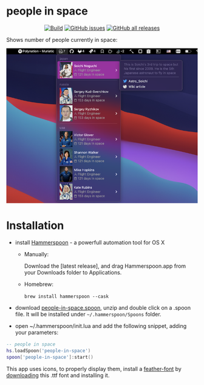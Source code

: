 # people in space

<p align="center">
  <a href="https://github.com/fork-my-spoons/people-in-space.spoon/actions">
    <img alt="Build" src="https://github.com/fork-my-spoons/people-in-space.spoon/workflows/build/badge.svg"/></a>
  <a href="https://github.com/fork-my-spoons/people-in-space.spoon/issues">
    <img alt="GitHub issues" src="https://img.shields.io/github/issues/fork-my-spoons/people-in-space.spoon"/></a>
  <a href="https://github.com/fork-my-spoons/people-in-space.spoon/releases">
    <img alt="GitHub all releases" src="https://img.shields.io/github/downloads/fork-my-spoons/people-in-space.spoon/total"/></a>
</p>

Shows number of people currently in space:

![screenshot](./screenshots/screenshot.png)

# Installation

 - install [Hammerspoon](http://www.hammerspoon.org/) - a powerfull automation tool for OS X
   - Manually:

      Download the [latest release], and drag Hammerspoon.app from your Downloads folder to Applications.
   - Homebrew:

      ```brew install hammerspoon --cask```

 - download [people-in-space.spoon](https://github.com/fork-my-spoons/people-in-space.spoon/releases/download/v1.0/people-in-space.spoon.zip), unzip and double click on a .spoon file. It will be installed under `~/.hammerspoon/Spoons` folder.
 
 - open ~/.hammerspoon/init.lua and add the following snippet, adding your parameters:

```lua
-- people in space
hs.loadSpoon('people-in-space')
spoon['people-in-space']:start()
```

This app uses icons, to properly display them, install a [feather-font](https://github.com/AT-UI/feather-font) by [downloading](https://github.com/AT-UI/feather-font/raw/master/src/fonts/feather.ttf) this .ttf font and installing it.

